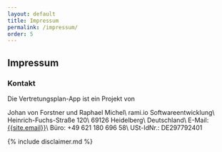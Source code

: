 ```yaml
---
layout: default
title: Impressum
permalink: /impressum/
order: 5
---
```


Impressum
---------

### Kontakt

Die Vertretungsplan-App ist ein Projekt von

Johan von Forstner und Raphael Michel\\
rami.io Softwareentwicklung\\
Heinrich-Fuchs-Straße 120\\
69126 Heidelberg\\
Deutschland\\
E-Mail: [{{site.email}}](mailto:{{site.email}})\\
Büro: +49 621 180 696 58\\
USt-IdNr.: DE297792401

{% include disclaimer.md %}